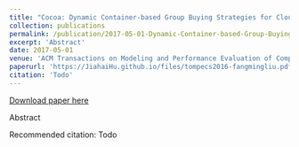 ```yaml
---
title: "Cocoa: Dynamic Container-based Group Buying Strategies for Cloud Computing"
collection: publications
permalink: /publication/2017-05-01-Dynamic-Container-based-Group-Buying-Strategies-for-Cloud-Computing
excerpt: 'Abstract'
date: 2017-05-01
venue: 'ACM Transactions on Modeling and Performance Evaluation of Computing Systems (TOMPECS)'
paperurl: 'https://JiahaiHu.github.io/files/tompecs2016-fangmingliu.pdf'
citation: 'Todo'
---
```


<a href='https://JiahaiHu.github.io/files/tompecs2016-fangmingliu.pdf'>Download paper here</a>

Abstract

Recommended citation: Todo